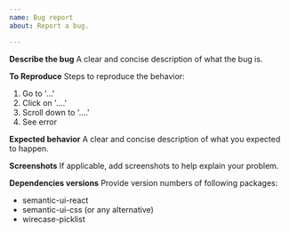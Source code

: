 ```yaml
---
name: Bug report
about: Report a bug.

---
```


**Describe the bug**
A clear and concise description of what the bug is.

**To Reproduce**
Steps to reproduce the behavior:
1. Go to '...'
2. Click on '....'
3. Scroll down to '....'
4. See error

**Expected behavior**
A clear and concise description of what you expected to happen.

**Screenshots**
If applicable, add screenshots to help explain your problem.

**Dependencies versions**
Provide version numbers of following packages:

* semantic-ui-react
* semantic-ui-css (or any alternative)
* wirecase-picklist
